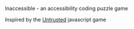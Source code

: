 Inaccessible - an accessibility coding puzzle game

Inspired by the [Untrusted](http://alexnisnevich.github.io/untrusted/) javascript game